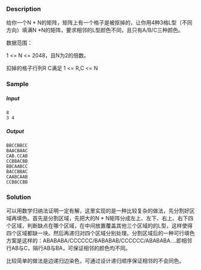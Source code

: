 ### Description

给你一个N * N的矩阵，矩阵上有一个格子是被抠掉的，让你用4种3格L型（不同方向）填满N *N的矩阵，要求相邻的L型颜色不同，且只有A/B/C三种颜色。

数据范围：

1 <= N <= 2048，且N为2的倍数。

扣掉的格子行列R C满足 1 <= R,C <= N

### Sample

##### Input

```
8
3 4
```

##### Output

```
BBCCBBCC
BAACBAAC
CAB.CCAB
CCBBACBB
BBCAABCC
BACCBBAC
CAABCAAB
CCBBCCBB
```

### Solution

可以用数学归纳法证明一定有解，这里实现的是一种比较复杂的做法，先分割好区域再填色。首先是分割区域，先把大的N * N矩阵分成左上、左下、右上、右下四个区域，判断缺点在哪个区域，在中间放置覆盖其他三个区域的的L型，这样使得四个区域都缺一块。然后再递归对四个区域分别处理。分割区域后的一种可行填色方案是这样的：ABABABA/CCCCCC/BABABAB/CCCCCC/ABABABA....即相邻行AB与C，隔行AB与BA，可保证相邻的颜色均不同。

比较简单的做法是边递归边染色，可通过设计递归顺序保证相邻的不会同色。
